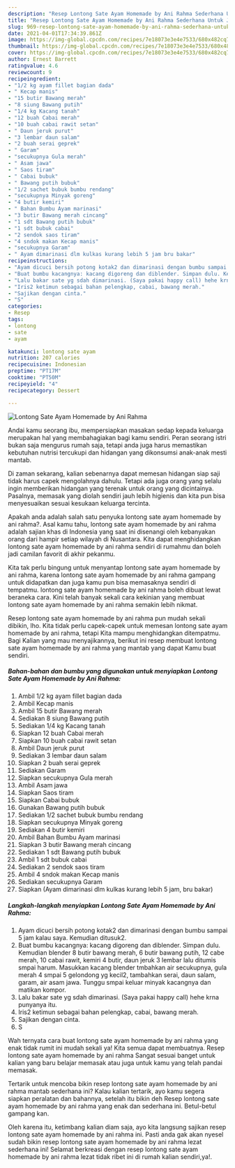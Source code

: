 ```yaml
---
description: "Resep Lontong Sate Ayam Homemade by Ani Rahma Sederhana Untuk Jualan"
title: "Resep Lontong Sate Ayam Homemade by Ani Rahma Sederhana Untuk Jualan"
slug: 969-resep-lontong-sate-ayam-homemade-by-ani-rahma-sederhana-untuk-jualan
date: 2021-04-01T17:34:39.861Z
image: https://img-global.cpcdn.com/recipes/7e18073e3e4e7533/680x482cq70/lontong-sate-ayam-homemade-by-ani-rahma-foto-resep-utama.jpg
thumbnail: https://img-global.cpcdn.com/recipes/7e18073e3e4e7533/680x482cq70/lontong-sate-ayam-homemade-by-ani-rahma-foto-resep-utama.jpg
cover: https://img-global.cpcdn.com/recipes/7e18073e3e4e7533/680x482cq70/lontong-sate-ayam-homemade-by-ani-rahma-foto-resep-utama.jpg
author: Ernest Barrett
ratingvalue: 4.6
reviewcount: 9
recipeingredient:
- "1/2 kg ayam fillet bagian dada"
- " Kecap manis"
- "15 butir Bawang merah"
- "8 siung Bawang putih"
- "1/4 kg Kacang tanah"
- "12 buah Cabai merah"
- "10 buah cabai rawit setan"
- " Daun jeruk purut"
- "3 lembar daun salam"
- "2 buah serai geprek"
- " Garam"
- "secukupnya Gula merah"
- " Asam jawa"
- " Saos tiram"
- " Cabai bubuk"
- " Bawang putih bubuk"
- "1/2 sachet bubuk bumbu rendang"
- "secukupnya Minyak goreng"
- "4 butir kemiri"
- " Bahan Bumbu Ayam marinasi"
- "3 butir Bawang merah cincang"
- "1 sdt Bawang putih bubuk"
- "1 sdt bubuk cabai"
- "2 sendok saos tiram"
- "4 sndok makan Kecap manis"
- "secukupnya Garam"
- " Ayam dimarinasi dlm kulkas kurang lebih 5 jam bru bakar"
recipeinstructions:
- "Ayam dicuci bersih potong kotak2 dan dimarinasi dengan bumbu sampai 5 jam kalau saya. Kemudian ditusuk2."
- "Buat bumbu kacangnya: kacang digoreng dan diblender. Simpan dulu. Kemudian blender 8 butir bawang merah, 6 butir bawang putih, 12 cabe merah, 10 cabai rawit, kemiri 4 butir, daun jeruk 3 lembar lalu ditumis smpai harum. Masukkan kacang blender tmbahkan air secukupnya, gula merah 4 smpai 5 gelondong yg kecil2, tambahkan serai, daun salam, garam, air asam jawa. Tunggu smpai keluar minyak kacangnya dan matikan kompor."
- "Lalu bakar sate yg sdah dimarinasi. (Saya pakai happy call) hehe krna punyanya itu."
- "Iris2 ketimun sebagai bahan pelengkap, cabai, bawang merah."
- "Sajikan dengan cinta."
- "S"
categories:
- Resep
tags:
- lontong
- sate
- ayam

katakunci: lontong sate ayam 
nutrition: 207 calories
recipecuisine: Indonesian
preptime: "PT17M"
cooktime: "PT50M"
recipeyield: "4"
recipecategory: Dessert

---
```



![Lontong Sate Ayam Homemade by Ani Rahma](https://img-global.cpcdn.com/recipes/7e18073e3e4e7533/680x482cq70/lontong-sate-ayam-homemade-by-ani-rahma-foto-resep-utama.jpg)

Andai kamu seorang ibu, mempersiapkan masakan sedap kepada keluarga merupakan hal yang membahagiakan bagi kamu sendiri. Peran seorang istri bukan saja mengurus rumah saja, tetapi anda juga harus memastikan kebutuhan nutrisi tercukupi dan hidangan yang dikonsumsi anak-anak mesti mantab.

Di zaman  sekarang, kalian sebenarnya dapat memesan hidangan siap saji tidak harus capek mengolahnya dahulu. Tetapi ada juga orang yang selalu ingin memberikan hidangan yang terenak untuk orang yang dicintainya. Pasalnya, memasak yang diolah sendiri jauh lebih higienis dan kita pun bisa menyesuaikan sesuai kesukaan keluarga tercinta. 



Apakah anda adalah salah satu penyuka lontong sate ayam homemade by ani rahma?. Asal kamu tahu, lontong sate ayam homemade by ani rahma adalah sajian khas di Indonesia yang saat ini disenangi oleh kebanyakan orang dari hampir setiap wilayah di Nusantara. Kita dapat menghidangkan lontong sate ayam homemade by ani rahma sendiri di rumahmu dan boleh jadi camilan favorit di akhir pekanmu.

Kita tak perlu bingung untuk menyantap lontong sate ayam homemade by ani rahma, karena lontong sate ayam homemade by ani rahma gampang untuk didapatkan dan juga kamu pun bisa memasaknya sendiri di tempatmu. lontong sate ayam homemade by ani rahma boleh dibuat lewat beraneka cara. Kini telah banyak sekali cara kekinian yang membuat lontong sate ayam homemade by ani rahma semakin lebih nikmat.

Resep lontong sate ayam homemade by ani rahma pun mudah sekali dibikin, lho. Kita tidak perlu capek-capek untuk memesan lontong sate ayam homemade by ani rahma, tetapi Kita mampu menghidangkan ditempatmu. Bagi Kalian yang mau menyajikannya, berikut ini resep membuat lontong sate ayam homemade by ani rahma yang mantab yang dapat Kamu buat sendiri.

<!--inarticleads1-->

##### Bahan-bahan dan bumbu yang digunakan untuk menyiapkan Lontong Sate Ayam Homemade by Ani Rahma:

1. Ambil 1/2 kg ayam fillet bagian dada
1. Ambil  Kecap manis
1. Ambil 15 butir Bawang merah
1. Sediakan 8 siung Bawang putih
1. Sediakan 1/4 kg Kacang tanah
1. Siapkan 12 buah Cabai merah
1. Siapkan 10 buah cabai rawit setan
1. Ambil  Daun jeruk purut
1. Sediakan 3 lembar daun salam
1. Siapkan 2 buah serai geprek
1. Sediakan  Garam
1. Siapkan secukupnya Gula merah
1. Ambil  Asam jawa
1. Siapkan  Saos tiram
1. Siapkan  Cabai bubuk
1. Gunakan  Bawang putih bubuk
1. Sediakan 1/2 sachet bubuk bumbu rendang
1. Siapkan secukupnya Minyak goreng
1. Sediakan 4 butir kemiri
1. Ambil  Bahan Bumbu Ayam marinasi
1. Siapkan 3 butir Bawang merah cincang
1. Sediakan 1 sdt Bawang putih bubuk
1. Ambil 1 sdt bubuk cabai
1. Sediakan 2 sendok saos tiram
1. Ambil 4 sndok makan Kecap manis
1. Sediakan secukupnya Garam
1. Siapkan  (Ayam dimarinasi dlm kulkas kurang lebih 5 jam, bru bakar)




<!--inarticleads2-->

##### Langkah-langkah menyiapkan Lontong Sate Ayam Homemade by Ani Rahma:

1. Ayam dicuci bersih potong kotak2 dan dimarinasi dengan bumbu sampai 5 jam kalau saya. Kemudian ditusuk2.
1. Buat bumbu kacangnya: kacang digoreng dan diblender. Simpan dulu. Kemudian blender 8 butir bawang merah, 6 butir bawang putih, 12 cabe merah, 10 cabai rawit, kemiri 4 butir, daun jeruk 3 lembar lalu ditumis smpai harum. Masukkan kacang blender tmbahkan air secukupnya, gula merah 4 smpai 5 gelondong yg kecil2, tambahkan serai, daun salam, garam, air asam jawa. Tunggu smpai keluar minyak kacangnya dan matikan kompor.
1. Lalu bakar sate yg sdah dimarinasi. (Saya pakai happy call) hehe krna punyanya itu.
1. Iris2 ketimun sebagai bahan pelengkap, cabai, bawang merah.
1. Sajikan dengan cinta.
1. S




Wah ternyata cara buat lontong sate ayam homemade by ani rahma yang enak tidak rumit ini mudah sekali ya! Kita semua dapat membuatnya. Resep lontong sate ayam homemade by ani rahma Sangat sesuai banget untuk kalian yang baru belajar memasak atau juga untuk kamu yang telah pandai memasak.

Tertarik untuk mencoba bikin resep lontong sate ayam homemade by ani rahma mantab sederhana ini? Kalau kalian tertarik, ayo kamu segera siapkan peralatan dan bahannya, setelah itu bikin deh Resep lontong sate ayam homemade by ani rahma yang enak dan sederhana ini. Betul-betul gampang kan. 

Oleh karena itu, ketimbang kalian diam saja, ayo kita langsung sajikan resep lontong sate ayam homemade by ani rahma ini. Pasti anda gak akan nyesel sudah bikin resep lontong sate ayam homemade by ani rahma lezat sederhana ini! Selamat berkreasi dengan resep lontong sate ayam homemade by ani rahma lezat tidak ribet ini di rumah kalian sendiri,ya!.


